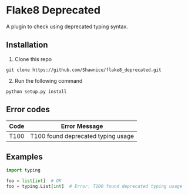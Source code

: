 # Flake8 Deprecated

A plugin to check using deprecated typing syntax.

## Installation

1. Clone this repo
```
git clone https://github.com/Shawnice/flake8_deprecated.git
```

2. Run the following command
```
python setup.py install
```

## Error codes

Code | Error Message
---- | ------------
T100 | T100 found deprecated typing usage

## Examples

```python
import typing

foo = list[int]  # OK
foo = typing.List[int]  # Error: T100 found deprecated typing usage
```
